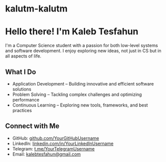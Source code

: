 # kalutm-kalutm
# Hello there! I'm Kaleb Tesfahun

I'm a Computer Science student with a passion for both low-level systems and software development. I enjoy exploring new ideas, not just in CS but in all aspects of life.

## What I Do  
- Application Development – Building innovative and efficient software solutions  
- Problem Solving – Tackling complex challenges and optimizing performance  
- Continuous Learning – Exploring new tools, frameworks, and best practices  

## Connect with Me  
- GitHub: [github.com/YourGitHubUsername](https://github.com/kalutm)  
- LinkedIn: [linkedin.com/in/YourLinkedInUsername](https://www.linkedin.com/in/kaleb-tsefahun-016677308/)  
- Telegram: [t.me/YourTelegramUsername](https://t.me/kalutm)  
- Email: kalebtesfahun@gmail.com
